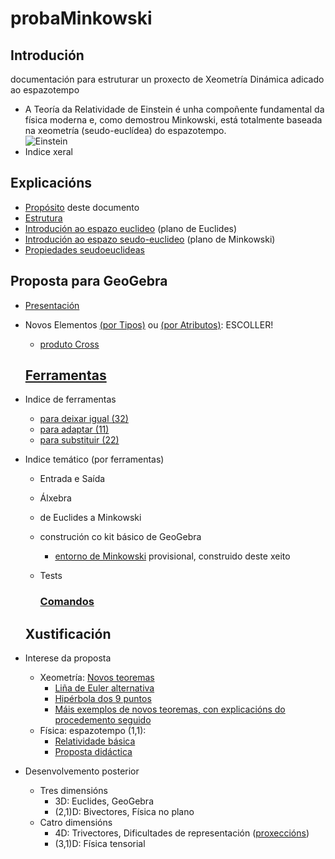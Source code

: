 # probaMinkowski
## Introdución
documentación para estruturar un proxecto de Xeometría Dinámica adicado ao espazotempo
   * A Teoría da Relatividade de Einstein é unha compoñente fundamental da física moderna e, como demostrou Minkowski, está totalmente baseada na xeometría (seudo-euclídea) do espazotempo. <br>
![Einstein](https://upload.wikimedia.org/wikipedia/commons/thumb/3/3e/Einstein_1921_by_F_Schmutzer_-_restoration.jpg/220px-Einstein_1921_by_F_Schmutzer_-_restoration.jpg "O amigo Einstein")
* Indice xeral

## Explicacións
* [Propósito](Explicacions/Proposito.md) deste documento
* [Estrutura](Explicacions/Estrutura.md)
* [Introdución ao espazo euclideo](Explicacions/IntroducionEspazoEuclideo.md) (plano de Euclides)
* [Introdución ao espazo seudo-euclideo](Explicacions/IntroduccEspazoMinkowski.md) (plano de Minkowski)
* [Propiedades seudoeuclideas](Explicacions/propiedadesSeudoeuclideas.md)

## Proposta para GeoGebra
* [Presentación](Explicacions/propostaGeoGebra.md)
* Novos Elementos [(por Tipos)](Explicacions/novosElementos.md) ou [(por Atributos)](Explicacions/novosElementos2.md): ESCOLLER!
  * [produto Cross](Explicacions/CrossProduct.md)
  
  ## [Ferramentas](https://github.com/probaxeoxebra/probaMinkoski/blob/master/documents/GeoGebra/GeoGebraTools.md)
* Indice de ferramentas
  * [para deixar igual (32)](Ferramentas/FerramentasIguais.md)
  * [para adaptar (11)](Ferramentas/FerramentasAdaptadas.md)
  * [para substituir (22)](Ferramentas/IndiceFerramentasMink.md)
* Indice temático (por ferramentas) 
  * Entrada  e Saída
  * Álxebra
  * de Euclides a Minkowski
  * construción co kit básico de GeoGebra
    * [entorno de Minkowski](https://sites.google.com/site/modernphysicsgeometry/home/euclidean-vs-minkowskian-planes) provisional, construido deste xeito
  * Tests
  
    ### [Comandos](https://github.com/probaxeoxebra/probaMinkoski/blob/master/documents/GeoGebra/Commands.md)
  
  ## Xustificación
 * Interese da proposta
   * Xeometría: [Novos teoremas](https://sites.google.com/site/handsonrelativity/spacetime-physics/geomery)
     * [Liña de Euler alternativa](https://sites.google.com/site/modernphysicsgeometry/home/euclidean-vs-minkowskian-planes/eulerline_euclid)
     * [Hipérbola dos 9 puntos](https://sites.google.com/site/modernphysicsgeometry/home/euclidean-vs-minkowskian-planes/eulerline_mink)
     * [Máis exemplos de novos teoremas, con explicacións do procedemento seguido](https://sites.google.com/site/euclideanproperties/home)
   * Física: espazotempo (1,1): 
     * [Relatividade básica](https://github.com/probaxeoxebra/probaMinkoski/blob/master/Interese/RelatividadeBasica.md)
     * [Proposta didáctica](https://github.com/probaxeoxebra/probaMinkoski/blob/master/Interese/PropostaDidactica.md) 
* Desenvolvemento posterior
   * Tres dimensións
     * 3D: Euclides, GeoGebra
     * (2,1)D: Bivectores, Física no plano
   * Catro dimensións
     * 4D: Trivectores, Dificultades de representación ([proxeccións](https://github.com/probaxeoxebra/probaMinkoski/blob/master/Interese/proxeccions.md))
     * (3,1)D: Física tensorial
